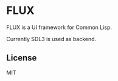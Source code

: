 # FLUX

FLUX is a UI framework for Common Lisp.

Currently SDL3 is used as backend.

## License

MIT

